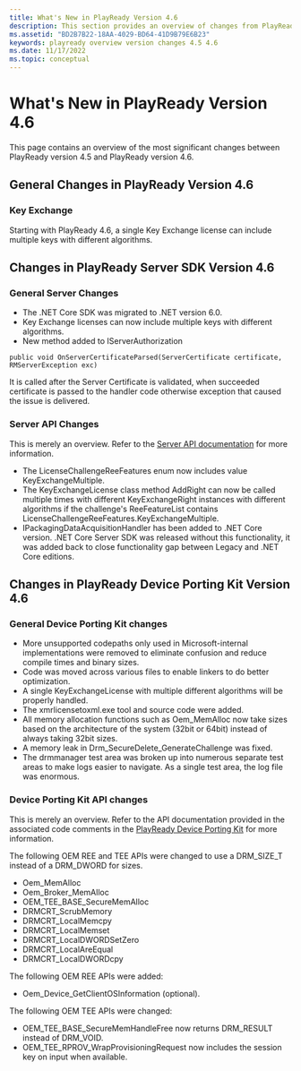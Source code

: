 ```yaml
---
title: What's New in PlayReady Version 4.6
description: This section provides an overview of changes from PlayReady version 4.4 to PlayReady version 4.6.
ms.assetid: "BD2B7B22-18AA-4029-BD64-41D9B79E6B23"
keywords: playready overview version changes 4.5 4.6
ms.date: 11/17/2022
ms.topic: conceptual
---
```


# What's New in PlayReady Version 4.6

This page contains an overview of the most significant changes between PlayReady version 4.5 and PlayReady version 4.6.

## General Changes in PlayReady Version 4.6

### Key Exchange

Starting with PlayReady 4.6, a single Key Exchange license can include multiple keys with different algorithms.

## Changes in PlayReady Server SDK Version 4.6

### General Server Changes

* The .NET Core SDK was migrated to .NET version 6.0.
* Key Exchange licenses can now include multiple keys with different algorithms.
* New method added to IServerAuthorization 
```
public void OnServerCertificateParsed(ServerCertificate certificate, RMServerException exc)
```
  It is called after the Server Certificate is validated, when succeeded certificate is passed to the handler code otherwise exception that caused the issue is delivered.

### Server API Changes

This is merely an overview. Refer to the [Server API documentation](/dotnet/api/Microsoft.Media.Drm) for more information.

* The LicenseChallengeReeFeatures enum now includes value KeyExchangeMultiple.
* The KeyExchangeLicense class method AddRight can now be called multiple times with different KeyExchangeRight instances with different algorithms if the challenge's ReeFeatureList contains LicenseChallengeReeFeatures.KeyExchangeMultiple.
* IPackagingDataAcquisitionHandler has been added to .NET Core version. .NET Core Server SDK was released without this functionality, it was added back to close functionality gap between Legacy and .NET Core editions.   

## Changes in PlayReady Device Porting Kit Version 4.6

### General Device Porting Kit changes

* More unsupported codepaths only used in Microsoft-internal implementations were removed to eliminate confusion and reduce compile times and binary sizes.
* Code was moved across various files to enable linkers to do better optimization.
* A single KeyExchangeLicense with multiple different algorithms will be properly handled.
* The xmrlicensetoxml.exe tool and source code were added.
* All memory allocation functions such as Oem_MemAlloc now take sizes based on the architecture of the system (32bit or 64bit) instead of always taking 32bit sizes.
* A memory leak in Drm_SecureDelete_GenerateChallenge was fixed.
* The drmmanager test area was broken up into numerous separate test areas to make logs easier to navigate. As a single test area, the log file was enormous.

### Device Porting Kit API changes

This is merely an overview. Refer to the API documentation provided in the associated code comments in the [PlayReady Device Porting Kit](/playready/overview/device-porting-kit) for more information.

The following OEM REE and TEE APIs were changed to use a DRM_SIZE_T instead of a DRM_DWORD for sizes.

* Oem_MemAlloc
* Oem_Broker_MemAlloc
* OEM_TEE_BASE_SecureMemAlloc
* DRMCRT_ScrubMemory
* DRMCRT_LocalMemcpy
* DRMCRT_LocalMemset
* DRMCRT_LocalDWORDSetZero
* DRMCRT_LocalAreEqual
* DRMCRT_LocalDWORDcpy

The following OEM REE APIs were added:

* Oem_Device_GetClientOSInformation (optional).

The following OEM TEE APIs were changed:

* OEM_TEE_BASE_SecureMemHandleFree now returns DRM_RESULT instead of DRM_VOID.
* OEM_TEE_RPROV_WrapProvisioningRequest now includes the session key on input when available.


